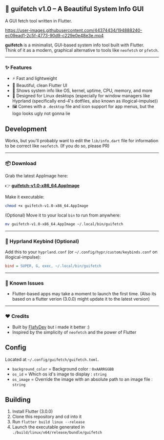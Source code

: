 ## 🚀 guifetch v1.0 – A Beautiful System Info GUI
A GUI fetch tool written in Flutter.



https://user-images.githubusercontent.com/44374434/194888240-ec09ead1-2c5f-4773-90d9-c229e0e48e3e.mp4

**guifetch** is a minimalist, GUI-based system info tool built with Flutter.  
Think of it as a modern, graphical alternative to tools like `neofetch` or `pfetch`.

---

### ✨ Features

- ⚡ Fast and lightweight  
- 🎨 Beautiful, clean Flutter UI  
- 🧠 Shows system info like OS, kernel, uptime, CPU, memory, and more  
- 🐧 Designed for Linux desktops (especially for window managers like Hyprland (specifically end-4's dotfiles, also known as illogical-impulse))  
- 🖼️ Comes with a `.desktop` file and icon support for app menus, but the logo looks ugly not gonna lie

## Development
Works, but you'll probably want to edit the `lib/info.dart` file for information to be correct like `neofetch`. (If you do so, please PR)

---

### 📦 Download

Grab the latest AppImage here:

👉 **[guifetch-v1.0-x86_64.AppImage](https://github.com/theawesomeyopro1/guifetch/releases/tag/guifetch#:~:text=Skip%20to%20content,guifetch%20%C2%B7%20theawesomeyopro1/guifetch)**

Make it executable:

```bash
chmod +x guifetch-v1.0-x86_64.AppImage
```

(Optional) Move it to your local `bin` to run from anywhere:

```bash
mv guifetch-v1.0-x86_64.AppImage ~/.local/bin/guifetch
```

---

### 🔧 Hyprland Keybind (Optional)

Add this to your `hyprland.conf` (or `~/.config/hypr/custom/keybinds.conf` on illogical-impulse):

```ini
bind = SUPER, G, exec, ~/.local/bin/guifetch
```

---

### 🐛 Known Issues

- Flutter-based apps may take a moment to launch the first time. (Also its based on a flutter verion (3.0.0) might update it to the latest version)

---

### ❤️ Credits

- Built by [FlafyDev](https://github.com/FlafyDev/guifetch/) but i made it better :)
- Inspired by the simplicity of `neofetch` and the power of Flutter

## Config
Located at `~/.config/guifetch/guifetch.toml`.
- `background_color` = Background color : `0xAARRGGBB`
- `os_id` = Which os id's image to display : `string`
- `os_image` = Override the image with an absolute path to an image file : `string`

## Building
1. Install Flutter (3.0.0)
2. Clone this repository and cd into it
3. Run `flutter build linux --release`
4. Launch the executable generated in `./build/linux/x64/release/bundle/guifetch`
